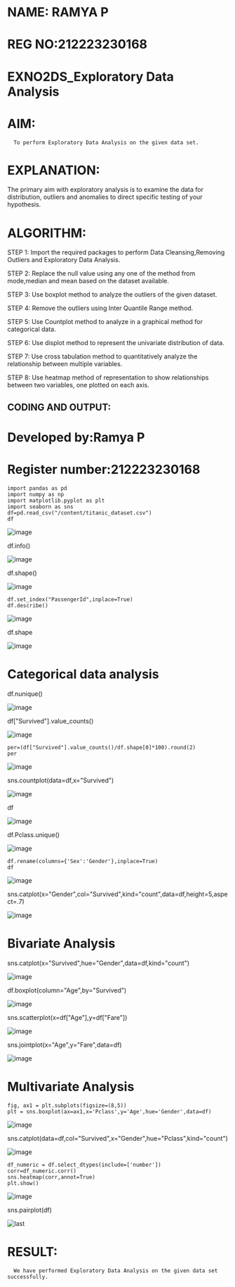 # NAME: RAMYA P
# REG NO:212223230168






# EXNO2DS_Exploratory Data Analysis

# AIM:
      To perform Exploratory Data Analysis on the given data set.
      
# EXPLANATION:
  The primary aim with exploratory analysis is to examine the data for distribution, outliers and anomalies to direct specific testing of your hypothesis.
  
# ALGORITHM:
STEP 1: Import the required packages to perform Data Cleansing,Removing Outliers and Exploratory Data Analysis.

STEP 2: Replace the null value using any one of the method from mode,median and mean based on the dataset available.

STEP 3: Use boxplot method to analyze the outliers of the given dataset.

STEP 4: Remove the outliers using Inter Quantile Range method.

STEP 5: Use Countplot method to analyze in a graphical method for categorical data.

STEP 6: Use displot method to represent the univariate distribution of data.

STEP 7: Use cross tabulation method to quantitatively analyze the relationship between multiple variables.

STEP 8: Use heatmap method of representation to show relationships between two variables, one plotted on each axis.

## CODING AND OUTPUT:

# Developed by:Ramya P
# Register number:212223230168
~~~
import pandas as pd
import numpy as np
import matplotlib.pyplot as plt
import seaborn as sns
df=pd.read_csv("/content/titanic_dataset.csv")
df
~~~


![image](https://github.com/user-attachments/assets/e5aeef52-d800-4d6b-9126-f0bd89ad84b3)

df.info()

![image](https://github.com/user-attachments/assets/ed040f87-7f68-4372-9820-03cb074a21f2)

df.shape()

![image](https://github.com/user-attachments/assets/9443a79e-9514-403a-a2fa-a2565121b935)
~~~
df.set_index("PassengerId",inplace=True)
df.describe()
~~~

![image](https://github.com/user-attachments/assets/d3fd1e15-ac3d-4903-9f7f-c2b666f69826)

df.shape

![image](https://github.com/user-attachments/assets/2896e6f0-13c8-4145-82ea-d0ed5fe0af56)

# Categorical data analysis

df.nunique()

![image](https://github.com/user-attachments/assets/a27b805c-a9ac-4afd-a294-7e3d4a95b335)

df["Survived"].value_counts()

![image](https://github.com/user-attachments/assets/5f2b026d-8e39-4fcb-ac0b-31ee1fe23a12)
~~~
per=(df["Survived"].value_counts()/df.shape[0]*100).round(2)
per
~~~

![image](https://github.com/user-attachments/assets/5c442f50-c953-4f63-9faf-36e7e1fa0314)

sns.countplot(data=df,x="Survived")

![image](https://github.com/user-attachments/assets/3a0d7a9e-de35-4525-8664-3ce7701d1769)

df

![image](https://github.com/user-attachments/assets/84a4b88d-45a4-4b69-a6f8-9484af6f999e)

df.Pclass.unique()

![image](https://github.com/user-attachments/assets/a1e4472e-3b4f-4fbc-a8f2-74a7886bc6ee)
~~~
df.rename(columns={'Sex':'Gender'},inplace=True)
df
~~~

![image](https://github.com/user-attachments/assets/bf8a5458-42b2-4e9c-b4f7-3fd2c811daac)

sns.catplot(x="Gender",col="Survived",kind="count",data=df,height=5,aspect=.7)

![image](https://github.com/user-attachments/assets/e08d530d-c594-4ac1-827d-5c4429ace290)

# Bivariate Analysis

sns.catplot(x="Survived",hue="Gender",data=df,kind="count")

![image](https://github.com/user-attachments/assets/a98b823c-86ee-4525-8ed3-5b225e0ba9f9)

df.boxplot(column="Age",by="Survived")

![image](https://github.com/user-attachments/assets/8356dc83-b94a-478b-94e8-9305396541fe)

sns.scatterplot(x=df["Age"],y=df["Fare"])

![image](https://github.com/user-attachments/assets/3dc9ccc8-cf29-4a4b-92e6-b17a9bae0668)

sns.jointplot(x="Age",y="Fare",data=df)

![image](https://github.com/user-attachments/assets/ac1865ad-69e8-4566-b350-707118a4b5c5)

# Multivariate Analysis
~~~
fig, ax1 = plt.subplots(figsize=(8,5))
plt = sns.boxplot(ax=ax1,x='Pclass',y='Age',hue='Gender',data=df)
~~~

![image](https://github.com/user-attachments/assets/38ee5d29-7cf2-4a20-af05-a6ef0d8fa168)

sns.catplot(data=df,col="Survived",x="Gender",hue="Pclass",kind="count")

![image](https://github.com/user-attachments/assets/b1f20b7a-7e8e-4ccc-9158-1df371071d0c)
~~~
df_numeric = df.select_dtypes(include=['number'])
corr=df_numeric.corr()
sns.heatmap(corr,annot=True)
plt.show()
~~~

![image](https://github.com/user-attachments/assets/54903f6a-a3f0-42ea-991f-75b13fac0e05)

sns.pairplot(df)

![last](https://github.com/user-attachments/assets/dedb81fb-d2ec-4ee3-bdcb-9e43956e8413)




























# RESULT:
      We have performed Exploratory Data Analysis on the given data set successfully.
